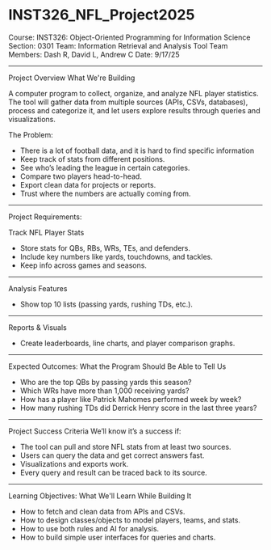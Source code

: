 # INST326_NFL_Project2025

Course: INST326: Object-Oriented Programming for Information Science
Section: 0301
Team: Information Retrieval and Analysis Tool
Team Members: Dash R, David L, Andrew C
Date: 9/17/25

----------------------------------------------------------------------
Project Overview
What We're Building

A computer program to collect, organize, and analyze NFL player statistics. The tool will gather data from multiple sources (APIs, CSVs, databases), process and categorize it, and let users explore results through queries and visualizations.

The Problem:
- There is a lot of football data, and it is hard to find specific information
- Keep track of stats from different positions. 
- See who’s leading the league in certain categories. 
- Compare two players head-to-head. 
- Export clean data for projects or reports. 
- Trust where the numbers are actually coming from.
----------------------------------------------------------------------
Project Requirements:

Track NFL Player Stats
- Store stats for QBs, RBs, WRs, TEs, and defenders.
- Include key numbers like yards, touchdowns, and tackles.
- Keep info across games and seasons.
----------------------------------------------------------------------
Analysis Features 
- Show top 10 lists (passing yards, rushing TDs, etc.).
----------------------------------------------------------------------
Reports & Visuals
- Create leaderboards, line charts, and player comparison graphs.
----------------------------------------------------------------------
Expected Outcomes:
What the Program Should Be Able to Tell Us
- Who are the top QBs by passing yards this season? 
- Which WRs have more than 1,000 receiving yards?
- How has a player like Patrick Mahomes performed week by week? 
- How many rushing TDs did Derrick Henry score in the last three years?
----------------------------------------------------------------------
Project Success Criteria
We’ll know it’s a success if: 
- The tool can pull and store NFL stats from at least two sources.
- Users can query the data and get correct answers fast. 
- Visualizations and exports work.
- Every query and result can be traced back to its source.
----------------------------------------------------------------------
Learning Objectives:
What We'll Learn While Building It
- How to fetch and clean data from APIs and CSVs. 
- How to design classes/objects to model players, teams, and stats.
- How to use both rules and AI for analysis. 
- How to build simple user interfaces for queries and charts.

